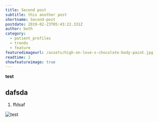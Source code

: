 ```yaml
---
title: Second post
subtitle: this another post
shortname: Second-post
postdate: 2019-02-23T05:43:22.331Z
author: beth
category:
  - patient_profiles
  - trends
  - feature
featuredimageurl: /assets/high-on-love-s-chocolate-body-paint.jpg
readtime: 2
showfeatureimage: true
---
```

**test**

## dafsda



1. ffdsaf

![](/assets/high-on-love-s-chocolate-body-paint.jpg "test")

